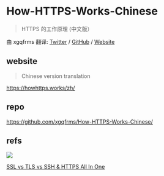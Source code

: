 # How-HTTPS-Works-Chinese

> HTTPS 的工作原理 (中文版）

由 xgqfrms 翻译: [Twitter](https://twitter.com/xgqfrms) / [GitHub](https://github.com/xgqfrms) / [Website](https://www.xgqfrms.xyz)

## website

> Chinese version translation

https://howhttps.works/zh/

## repo

https://github.com/xgqfrms/How-HTTPS-Works-Chinese/
## refs

![](https://user-images.githubusercontent.com/7291672/194790240-f538ccdb-f0f6-408e-a45e-d653cdeb43af.png)

[SSL vs TLS vs SSH & HTTPS All In One](https://www.cnblogs.com/xgqfrms/p/16774549.html)

<!--

SSL vs TLS vs SSH & HTTPS All In One
作者：xgqfrms
链接：https://www.cnblogs.com/xgqfrms/p/16774549.html
来源：https://www.cnblogs.com
著作权归作者所有。商业转载请联系作者获得授权，非商业转载请注明出处。
©xgqfrms 2012-2022
www.cnblogs.com 发布文章使用：只允许注册用户才可以访问！
原创文章，版权所有©️xgqfrms, 禁止转载 🈲️，侵权必究⚠️！

-->

<!--

json2md, A JSON to Markdown converter.
JSON 到 Markdown 转换器。
https://www.npmjs.com/package/json2md

needle, The leanest and most handsome HTTP client in the Nodelands.
Nodelands 中最精简、最漂亮的 HTTP 客户端。
https://www.npmjs.com/package/needle

cheerio, Fast, flexible & lean implementation of core jQuery designed specifically for the server.
专为服务器设计的核心 jQuery 的快速、灵活和精简的实现。
https://www.npmjs.com/package/cheerio


Linux rm -rf
https://www.npmjs.com/package/rimraf


  "dependencies": {
    "cheerio": "^1.0.0-rc.2",
    "json2md": "^1.6.3",
    "needle": "^2.2.4",
    "rimraf": "^3.0.2"
  }, ✅

  "dependencies": {
    "cheerio": "^1.0.0-rc.12",
    "json2md": "^2.0.0",
    "needle": "^3.1.0",
    "rimraf": "^3.0.2"
  }, ❌ 手动创建 en 文件夹
  // Error: ENOENT: no such file or directory, open './docs/en/7-quiz.md'

npm i cheerio json2md needle rimraf

yarn add cheerio json2md needle rimraf

 -->
